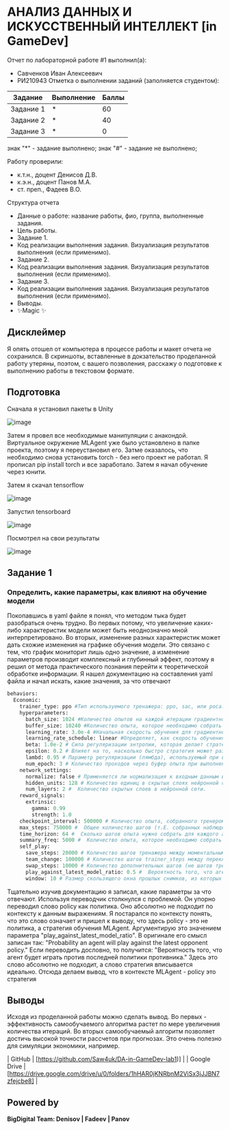 # АНАЛИЗ ДАННЫХ И ИСКУССТВЕННЫЙ ИНТЕЛЛЕКТ [in GameDev]
Отчет по лабораторной работе #1 выполнил(а):
- Савченков Иван Алексеевич
- РИ210943
Отметка о выполнении заданий (заполняется студентом):

| Задание | Выполнение | Баллы |
| ------ | ------ | ------ |
| Задание 1 | * | 60 |
| Задание 2 | * | 40 |
| Задание 3 | * | 0  |

знак "*" - задание выполнено; знак "#" - задание не выполнено;

Работу проверили:
- к.т.н., доцент Денисов Д.В.
- к.э.н., доцент Панов М.А.
- ст. преп., Фадеев В.О.

Структура отчета

- Данные о работе: название работы, фио, группа, выполненные задания.
- Цель работы.
- Задание 1.
- Код реализации выполнения задания. Визуализация результатов выполнения (если применимо).
- Задание 2.
- Код реализации выполнения задания. Визуализация результатов выполнения (если применимо).
- Задание 3.
- Код реализации выполнения задания. Визуализация результатов выполнения (если применимо).
- Выводы.
- ✨Magic ✨

## Дисклеймер
Я опять отошел от компьютера в процессе работы и макет отчета не сохранился. В скриншоты, вставленные в докзательство проделанной работу утеряны, поэтом, с вашего позволения, расскажу о подготовке к выполнению работы в текстовом формате.

## Подготовка

Сначала я установил пакеты в Unity

![image](https://user-images.githubusercontent.com/87923228/204092473-2e22fe1f-03ee-4210-bd85-4f15c895dfbc.png)

Затем я провел все необходимые манипуляции с анакондой. Виртуальное окружение MLAgent уже было установлено в папке проекта, поэтому я переустановил его. Затме оказалось, что необходимо снова установить torch - без него проект не работал. Я прописал pip install torch и все заработало. Затем я начал обучение через юнити.

Затем я скачал tensorflow

![image](https://user-images.githubusercontent.com/87923228/204092646-eac21f44-5b03-4fa4-8de5-3c1f12ac4d63.png)

Запустил tensorboard

![image](https://user-images.githubusercontent.com/87923228/204092684-0f281326-cbbc-4fdc-b1eb-ac51f7e08f18.png)

Посмотрел на свои результаты

![image](https://user-images.githubusercontent.com/87923228/204092877-af9b1630-086e-4487-afb6-3b31231bb0b8.png)


## Задание 1
### Определить, какие параметры, как влияют на обучение модели

Покопавшись в yaml файле я понял, что методом тыка будет разобраться очень трудно. Во первых потому, что увеличение каких-либо характеристик модели может быть неоднозначно мной интерпретировано. Во вторых, изменение разных характеристик может дать схожие изменения на графике обучения модели. Это связано с тем, что график мониторит лишь одно значение, а изменение параметров производит комплексный и глубинный эффект, поэтому я решил от метода практического познания перейти к теоретической обработке информации. Я нашел документацию на составления yaml файла и начал искать, какие значения, за что отвечают

```py
behaviors:
  Economic:
    trainer_type: ppo #Тип используемого тренажера: ppo, sac, или poca.
    hyperparameters:
      batch_size: 1024 #Количество опытов на каждой итерации градиентного спуска
      buffer_size: 10240 #Kоличество опыта, которое необходимо собрать перед обновлением модели
      learning_rate: 3.0e-4 #Начальная скорость обучения для градиентного спуска. Соответствует силе каждого шага обновления градиентного спуска.
      learning_rate_schedule: linear #Определяет, как скорость обучения изменяется с течением времени. 
      beta: 1.0e-2 # Сила регуляризации энтропии, которая делает стратегию "более случайной".
      epsilon: 0.2 # Влияет на то, насколько быстро стратегия может развиваться во время обучения.
      lambd: 0.95 # Параметр регуляризации (лямбда), используемый при вычислении обобщенной оценки преимуществ (GAE). Это можно рассматривать как то, насколько агент полагается на свою текущую оценку стоимости при вычислении обновленной оценки стоимости.
      num_epoch: 3 # Количество проходов через буфер опыта при выполнении оптимизации градиентного спуска 
    network_settings:
      normalize: false # Применяется ли нормализация к входным данным векторного наблюдения.
      hidden_units: 128 # Количество единиц в скрытых слоях нейронной сети. Соответствует количеству единиц в каждом полностью связном слое нейронной сети. 
      num_layers: 2 #  Количество скрытых слоев в нейронной сети.
    reward_signals:
      extrinsic:
        gamma: 0.99
        strength: 1.0
    checkpoint_interval: 500000 # Количество опыта, собранного тренером между каждой контрольной точкой.
    max_steps: 750000 #  Общее количество шагов (т.Е. собранных наблюдений и предпринятых действий), которые должны быть выполнены в среде (или во всех средах, если используется несколько параллельно) до завершения процесса обучения.
    time_horizon: 64 #  Сколько шагов опыта нужно собрать для каждого агента, прежде чем добавлять его в буфер опыта.
    summary_freq: 5000 #  Количество опыта, которое необходимо собрать перед созданием и отображением статистики обучения.
    self_play:
      save_steps: 20000 # Количество шагов тренажера между моментальными снимками.
      team_change: 100000 # Количество шагов trainer_steps между переключением обучающей команды.
      swap_steps: 10000 # Количество дополнительных шагов (не шагов тренера) между заменой политики противников другим снимком.
      play_against_latest_model_ratio: 0.5 #  Вероятность того, что агент будет играть против последней стратегии противника.
      window: 10 # Размер скользящего окна прошлых снимков, из которых выбираются оппоненты агента.
```

Тщательно изучив документацию я записал, какие параметры за что отвечают. Используя переводчик столкнулся с проблемой. Он упорно переводил слово policy как политика. Оно абсолютно не подходит по контексту к данным выражениям. Я постарался по контексту понять, что это слово означает и пришел к выводу, что здесь policy - это не политика, а стратегия обучения MLAgent. Аргументирую это значением параметра "play_against_latest_model_ratio". В оригинале его смысл записан так: "Probability an agent will play against the latest opponent policy." Если переводить дословно, то получится: "Вероятность того, что агент будет играть против последней политики противника." Здесь это слово абсолютно не подходит, а слово стратегия вписывается идеально. Отсюда делаем вывод, что в контексте MLAgent - policy это стратегия
## Выводы

Исходя из проделанной работы можно сделать вывод. Во первых - эффективность самообучаемого алгоритма растет по мере увеличения количества итераций.  Во вторых самообучаемый алгоритм позволяет достичь высокой точности рассчетов при прогнозах. Это очень полезно для симуляции экономики, например.


| GitHub | [https://github.com/Saw4uk/DA-in-GameDev-lab1)] |
| Google Drive | [https://drive.google.com/drive/u/0/folders/1hHAR0jKNRbnM2ViSx3jJJBN7zfejcbe8] |

## Powered by

**BigDigital Team: Denisov | Fadeev | Panov**

